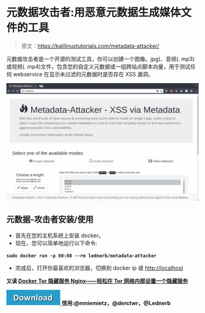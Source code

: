 # 元数据攻击者:用恶意元数据生成媒体文件的工具

> 原文：<https://kalilinuxtutorials.com/metadata-attacker/>

元数据攻击者是一个开源的测试工具，你可以创建一个图像。jpg)、音频(. mp3)或视频(. mp4)文件，包含您的自定义元数据或一组跨站点脚本向量，用于测试任何 webservice 在显示未过滤的元数据时是否存在 XSS 漏洞。

![](img/26163f0786d11767626f00ee37fa4dbb.png)

## **元数据-攻击者安装/使用**

*   首先在您的主机系统上安装 docker。
*   现在，您可以简单地运行以下命令:

**`sudo docker run -p 80:80 --rm lednerb/metadata-attacker`**

*   完成后，打开你最喜欢的浏览器，切换到 docker ip 或 [http://localhost](http://localhost)

**又读 [Docker Tor 隐藏服务 Nginx——轻松在 Tor 网络内部设置一个隐藏服务](https://kalilinuxtutorials.com/docker-tor-hidden-service-nginx/)**

[![](img/d861a9096555aeb1980fc054015933d7.png) ](https://github.com/RUB-NDS/Metadata-Attacker) **信用:@mniemietz，@derctwr，@Lednerb**